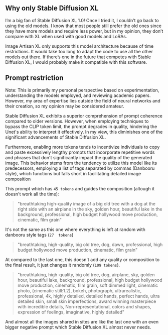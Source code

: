## Why only Stable Diffusion XL

I’m a big fan of Stable Diffusion XL 1.0! Once I tried it, I couldn’t go back to using the old models. I know that most people still prefer the old ones since they have more models and require less power, but in my opinion, they don’t compare with XL when used with good models and LoRAs.

Image Artisan XL only supports this model architecture because of time restrictions. It would take too long to adapt the code to use all the other models out there. If there’s one in the future that competes with Stable Diffusion XL, I would probably make it compatible with this software.

## Prompt restriction

Note: This is primarily my personal perspective based on experimentation, understanding the models employed, and reviewing academic papers. However, my area of expertise lies outside the field of neural networks and their creation, so my opinion may be considered amateur.

Stable Diffusion XL exhibits a superior comprehension of prompt coherence compared to older versions. However, when employing techniques to bypass the CLIP token limit, the prompt degrades in quality, hindering the Unet's ability to interpret it effectively. In my view, this diminishes one of the significant advancements of Stable Diffusion XL.

Furthermore, enabling more tokens tends to incentivize individuals to copy and paste excessively lengthy prompts that incorporate repetitive words and phrases that don't significantly impact the quality of the generated image. This behavior stems from the tendency to utilize this model like its predecessors, employing a list of tags separated by commas (Danbooru style), which functions but falls short in facilitating detailed image composition

This prompt which has `45 tokens` and guides the composition (altough it doesn't work all the time):

> "breathtaking high-quality image of a big old tree with a dog at the right side with an airplane in the sky, golden hour, beautiful lake in the background, professional, high budget hollywood move production, cinematic, film grain"

It's not the same as this one where everything is left at random with danbooru style tags (`27  tokens`)

> "breathtaking, high-quality, big old tree, dog, dawn, professional, high budget hollywood move production, cinematic, film grain"

At compared to the last one, this doesn't add any quality or composition to the final result, it just changes it randomly (`109 tokens`).

> "breathtaking, high-quality, big old tree, dog, airplane, sky, golden hour, beautiful lake, background, professional, high budget hollywood move production, cinematic, film grain, soft dimmed light, cinematic photo, (cinematic still:1.2), bokeh, photograph, ultrarealistic, professional, 4k, highly detailed, detailed hands, perfect hands, ultra detailed skin, small skin imperfections, award winning masterpiece with incredible details, Non-representational, colors and shapes, expression of feelings, imaginative, highly detailed"

And almost all the images shared in sites are like the last one with an even bigger negative prompt which Stable Diffusion XL almost never needs.

